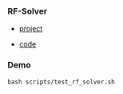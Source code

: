 ### RF-Solver

- [project](https://rf-solver-edit.github.io/)

- [code](https://github.com/wangjiangshan0725/RF-Solver-Edit)

### Demo

```shell
bash scripts/test_rf_solver.sh
```